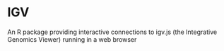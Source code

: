 # IGV
An R package providing interactive connections to igv.js (the Integrative Genomics Viewer) running in a web browser
